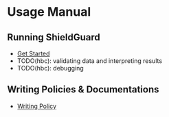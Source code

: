 # Usage Manual

## Running ShieldGuard

- [Get Started](./get-started.md)
- TODO(hbc): validating data and interpreting results
- TODO(hbc): debugging

## Writing Policies & Documentations

- [Writing Policy](./writing-policy.md)